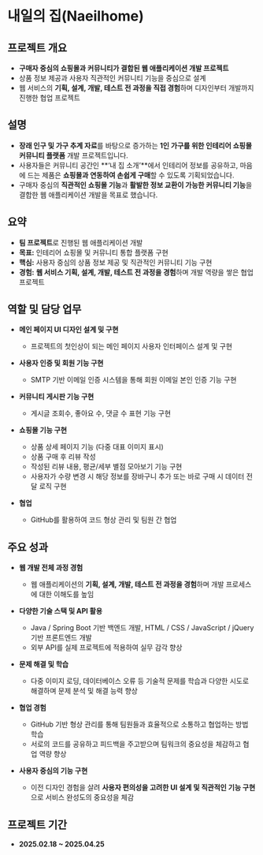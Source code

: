 # 내일의 집(Naeilhome)

## 프로젝트 개요

- **구매자 중심의 쇼핑몰과 커뮤니티가 결합된 웹 애플리케이션 개발 프로젝트**
- 상품 정보 제공과 사용자 직관적인 커뮤니티 기능을 중심으로 설계
- 웹 서비스의 **기획, 설계, 개발, 테스트 전 과정을 직접 경험**하며 디자인부터 개발까지 진행한 협업 프로젝트

## 설명

- **장래 인구 및 가구 추계 자료**를 바탕으로 증가하는 **1인 가구를 위한 인테리어 쇼핑몰 커뮤니티 플랫폼** 개발 프로젝트입니다.
- 사용자들은 커뮤니티 공간인 **‘내 집 소개’**에서 인테리어 정보를 공유하고, 마음에 드는 제품은 **쇼핑몰과 연동하여 손쉽게 구매**할 수 있도록 기획되었습니다.
- 구매자 중심의 **직관적인 쇼핑몰 기능**과 **활발한 정보 교환이 가능한 커뮤니티 기능**을 결합한 웹 애플리케이션 개발을 목표로 했습니다.

## 요약

- **팀 프로젝트**로 진행된 웹 애플리케이션 개발
- **목표:** 인테리어 쇼핑몰 및 커뮤니티 통합 플랫폼 구현
- **핵심:** 사용자 중심의 상품 정보 제공 및 직관적인 커뮤니티 기능 구현
- **경험:** **웹 서비스 기획, 설계, 개발, 테스트 전 과정을 경험**하며 개발 역량을 쌓은 협업 프로젝트

## 역할 및 담당 업무

- **메인 페이지 UI 디자인 설계 및 구현**
  - 프로젝트의 첫인상이 되는 메인 페이지 사용자 인터페이스 설계 및 구현

- **사용자 인증 및 회원 기능 구현**
  - SMTP 기반 이메일 인증 시스템을 통해 회원 이메일 본인 인증 기능 구현

- **커뮤니티 게시판 기능 구현**
  - 게시글 조회수, 좋아요 수, 댓글 수 표현 기능 구현

- **쇼핑몰 기능 구현**
  - 상품 상세 페이지 기능 (다중 대표 이미지 표시)
  - 상품 구매 후 리뷰 작성
  - 작성된 리뷰 내용, 평균/세부 별점 모아보기 기능 구현
  - 사용자가 수량 변경 시 해당 정보를 장바구니 추가 또는 바로 구매 시 데이터 전달 로직 구현

- **협업**
  - GitHub를 활용하여 코드 형상 관리 및 팀원 간 협업

## 주요 성과

- **웹 개발 전체 과정 경험**
  - 웹 애플리케이션의 **기획, 설계, 개발, 테스트 전 과정을 경험**하며 개발 프로세스에 대한 이해도를 높임

- **다양한 기술 스택 및 API 활용**
  - Java / Spring Boot 기반 백엔드 개발, HTML / CSS / JavaScript / jQuery 기반 프론트엔드 개발
  - 외부 API를 실제 프로젝트에 적용하여 실무 감각 향상

- **문제 해결 및 학습**
  - 다중 이미지 로딩, 데이터베이스 오류 등 기술적 문제를 학습과 다양한 시도로 해결하며 문제 분석 및 해결 능력 향상

- **협업 경험**
  - GitHub 기반 형상 관리를 통해 팀원들과 효율적으로 소통하고 협업하는 방법 학습
  - 서로의 코드를 공유하고 피드백을 주고받으며 팀워크의 중요성을 체감하고 협업 역량 향상

- **사용자 중심의 기능 구현**
  - 이전 디자인 경험을 살려 **사용자 편의성을 고려한 UI 설계 및 직관적인 기능 구현**으로 서비스 완성도의 중요성을 체감

## 프로젝트 기간

- **2025.02.18 ~ 2025.04.25**
